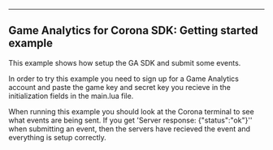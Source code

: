 
---------------------------------------------------------------------------------
Game Analytics for Corona SDK: Getting started example 
---------------------------------------------------------------------------------
This example shows how setup the GA SDK and submit some events.

In order to try this example you need to sign up for a Game Analytics account and paste the game 
key and secret key you recieve in the initialization fields in the main.lua file.

When running this example you should look at the Corona terminal to see what events are being 
sent. If you get 'Server response: {"status":"ok"}'' when submitting an event, then the servers have 
recieved the event and everything is setup correctly.
